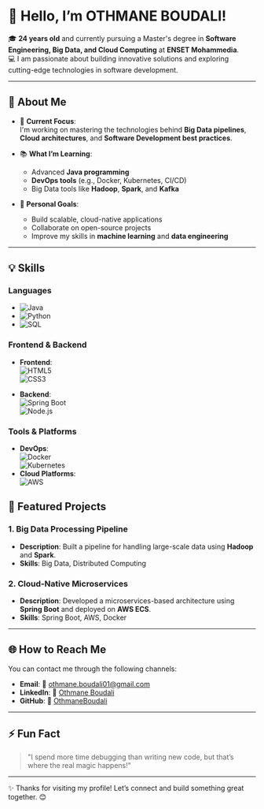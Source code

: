 # 👋 Hello, I’m OTHMANE BOUDALI!  

🎓 **24 years old** and currently pursuing a Master's degree in **Software Engineering, Big Data, and Cloud Computing** at **ENSET Mohammedia**.  
💻 I am passionate about building innovative solutions and exploring cutting-edge technologies in software development.  

---

## 🚀 About Me  

- 🎯 **Current Focus**:  
  I'm working on mastering the technologies behind **Big Data pipelines**, **Cloud architectures**, and **Software Development best practices**.  

- 📚 **What I’m Learning**:  
  - Advanced **Java programming**  
  - **DevOps tools** (e.g., Docker, Kubernetes, CI/CD)  
  - Big Data tools like **Hadoop**, **Spark**, and **Kafka**  

- 🌟 **Personal Goals**:  
  - Build scalable, cloud-native applications  
  - Collaborate on open-source projects  
  - Improve my skills in **machine learning** and **data engineering**  

---

## 💡 Skills  

### **Languages**  
- ![Java](https://img.shields.io/badge/Java-Expert-orange?style=flat-square&logo=java&logoColor=white)  
- ![Python](https://img.shields.io/badge/Python-Intermediate-blue?style=flat-square&logo=python&logoColor=white)  
- ![SQL](https://img.shields.io/badge/SQL-Advanced-yellow?style=flat-square&logo=postgresql&logoColor=white)  

### **Frontend & Backend**  
- **Frontend**:  
  ![HTML5](https://img.shields.io/badge/HTML5-Proficient-orange?style=flat-square&logo=html5&logoColor=white)  
  ![CSS3](https://img.shields.io/badge/CSS3-Proficient-blue?style=flat-square&logo=css3&logoColor=white)  

- **Backend**:  
  ![Spring Boot](https://img.shields.io/badge/Spring--Boot-Intermediate-brightgreen?style=flat-square&logo=spring&logoColor=white)  
  ![Node.js](https://img.shields.io/badge/Node.js-Beginner-lightgreen?style=flat-square&logo=node.js&logoColor=white)  

### **Tools & Platforms**  
- **DevOps**:  
  ![Docker](https://img.shields.io/badge/Docker-Intermediate-blue?style=flat-square&logo=docker&logoColor=white)  
  ![Kubernetes](https://img.shields.io/badge/Kubernetes-Beginner-skyblue?style=flat-square&logo=kubernetes&logoColor=white)  
- **Cloud Platforms**:  
  ![AWS](https://img.shields.io/badge/AWS-Beginner-orange?style=flat-square&logo=amazon-aws&logoColor=white)
  

## 🌟 Featured Projects  

### 1. **Big Data Processing Pipeline**  
- **Description**: Built a pipeline for handling large-scale data using **Hadoop** and **Spark**.  
- **Skills**: Big Data, Distributed Computing  

### 2. **Cloud-Native Microservices**  
- **Description**: Developed a microservices-based architecture using **Spring Boot** and deployed on **AWS ECS**.  
- **Skills**: Spring Boot, AWS, Docker  

---

## 🌐 How to Reach Me  

You can contact me through the following channels:

- **Email**: 📧 othmane.boudali01@gmail.com  
- **LinkedIn**: 🔗 [Othmane Boudali]([https://linkedin.com/in/othmane-boudali](https://www.linkedin.com/in/othmane-boudali-80344a21a/))  
- **GitHub**: 🐙 [OthmaneBoudali]([https://github.com/your-username](https://github.com/OTH-BD))  

---

## ⚡ Fun Fact  

> "I spend more time debugging than writing new code, but that’s where the real magic happens!"  

---

✨ Thanks for visiting my profile! Let’s connect and build something great together. 😊  
